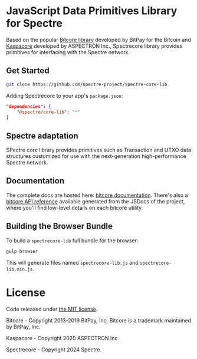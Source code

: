 # JavaScript Data Primitives Library for Spectre

Based on the popular [Bitcore library](https://github.com/bitpay/bitcore)
developed by BitPay for the Bitcoin and [Kaspacore](https://github.com/aspectron/kaspa-core-lib)
developed by ASPECTRON Inc., Spectrecore library provides primitives for
interfacing with the Spectre network.

## Get Started

```sh
git clone https://github.com/spectre-project/spectre-core-lib
```

Adding Spectrecore to your app's `package.json`:

```json
"dependencies": {
    "@spectre/core-lib": "*"
}
```

## Spectre adaptation

SPectre core library provides primitives such as Transaction and UTXO
data structures customized for use with the next-generation
high-performance Spectre network.

## Documentation

The complete docs are hosted here: [bitcore documentation](https://github.com/bitpay/bitcore).
There's also a [bitcore API reference](https://github.com/bitpay/bitcore/blob/master/packages/bitcore-node/docs/api-documentation.md)
available generated from the JSDocs of the project, where you'll find
low-level details on each bitcore utility.

## Building the Browser Bundle

To build a `spectrecore-lib` full bundle for the browser:

```sh
gulp browser
```

This will generate files named `spectrecore-lib.js` and
`spectrecore-lib.min.js`.

# License

Code released under [the MIT license](https://github.com/bitpay/bitcore/blob/master/LICENSE).

Bitcore - Copyright 2013-2019 BitPay, Inc. Bitcore is a trademark
maintained by BitPay, Inc.

Kaspacore - Copyright 2020 ASPECTRON Inc.

Spectrecore - Copyright 2024 Spectre.
